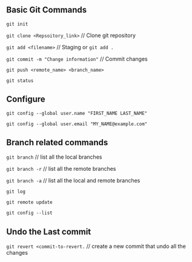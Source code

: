 

## Basic Git Commands

`git init`

`git clone <Repsoitory_link>`          // Clone git repository


`git add <filename>`                  // Staging
or
`git add .`

`git commit -m "Change information"`  // Commit changes

`git push <remote_name> <branch_name>`

`git status`

## Configure

`git config --global user.name "FIRST_NAME LAST_NAME"`

`git config --global user.email "MY_NAME@example.com"`

## Branch related commands

`git branch`      // list all the local branches

`git branch -r`   // list all the remote branches   

`git branch -a`	  // list all the local and remote branches

`git log`

`git remote update`

`git config --list`

## Undo the Last commit
`git revert <commit-to-revert.`  // create a new commit that undo all the changes
